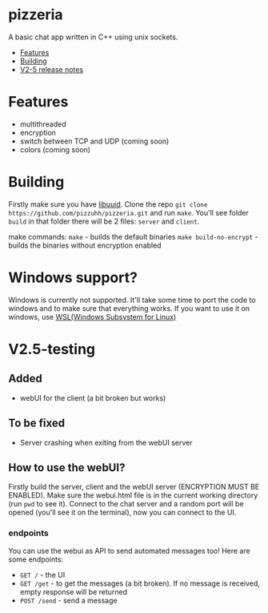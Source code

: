 # pizzeria
A basic chat app written in C++ using unix sockets. 

- [Features](#features)
- [Building](#building)
- [V2-5 release notes](#v25-testing)

# Features
 - multithreaded
 - encryption
 - switch between TCP and UDP (coming soon)
 - colors (coming soon)

# Building
Firstly make sure you have [libuuid](https://linux.die.net/man/3/libuuid). Clone the repo `git clone https://github.com/pizzuhh/pizzeria.git` and run `make`. You'll see folder `build` in that folder there will be 2 files: `server` and `client`.

make commands:
`make` - builds the default binaries
`make build-no-encrypt` - builds the binaries without encryption enabled

# Windows support?
Windows is currently not supported. It'll take some time to port the code to windows and to make sure that everything works. If you want to use it on windows, use [WSL(Windows Subsystem for Linux)](https://learn.microsoft.com/en-us/windows/wsl/)

# V2.5-testing
## Added
- webUI for the client (a bit broken but works)
## To be fixed
- Server crashing when exiting from the webUI server
## How to use the webUI?
Firstly build the server, client and the webUI server (ENCRYPTION MUST BE ENABLED). Make sure the webui.html file is in the current working directory (run `pwd` to see it). Connect to the chat server and a random port will be opened (you'll see it on the terminal), now you can connect to the UI.
### endpoints
You can use the webui as API to send automated messages too! Here are some endpoints:
- ``GET /`` - the UI
- ``GET /get`` - to get the messages (a bit broken). If no message is received, empty response will be returned
- ``POST /send`` - send a message
